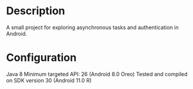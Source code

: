 # Description
A small project for exploring asynchronous tasks and authentication in Android.

# Configuration
Java 8
Minimum targeted API: 26 (Android 8.0 Oreo)
Tested and compiled on SDK version 30 (Android 11.0 R)
